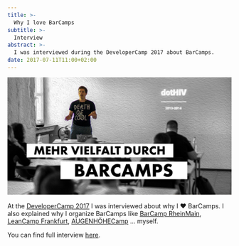 ```yaml
---
title: >-
  Why I love BarCamps
subtitle: >-
  Interview
abstract: >-
  I was interviewed during the DeveloperCamp 2017 about BarCamps.
date: 2017-07-11T11:00+02:00
---
```


![DeveloperCamp 2017](../media/why-i-love-barcamps.jpg)

At the [DeveloperCamp 2017](https://developercamp.io/) I was interviewed about
why I ❤️ BarCamps. I also explained why I organize BarCamps like
[BarCamp RheinMain](https://barcamp-rheinmain.de/),
[LeanCamp Frankfurt](http://www.leancamp.net/frankfurt.html),
[AUGENHÖHECamp](http://augenhoehe-camp.de/) … myself.

You can find full interview
[here](https://developercamp.io/blog/barcamp-vielfalt-695.html).
